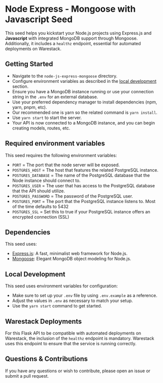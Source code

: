# Node Express - Mongoose with Javascript Seed

This seed helps you kickstart your Node.js projects using Express.js and **Javascript** with integrated MongoDB support
through Mongoose. Additionally, it includes a `healthz` endpoint, essential for automated deployments on Warestack.

## Getting Started

- Navigate to the `node-js-express-mongoose` directory.
- Configure environment variables as described in the [local development](#local-development) section.
- Ensure you have a MongoDB instance running or use your connection string in the `.env` for an external database.
- Use your preferred dependency manager to install dependencies (npm, yarn, pnpm, etc).
- Our recommended one is yarn so the related command is `yarn install`.
- Use `yarn start` to start the server.
- Your API is now connected to a MongoDB instance, and you can begin creating models, routes, etc.

## Required environment variables

This seed requires the following environment variables:

- `PORT` = The port that the node server will be exposed.
- `POSTGRES_HOST` = The host that features the related PostgreSQL instance.
- `POSTGRES_DATABASE` = The name of the PostgreSQL database that the Node instance should connect to.
- `POSTGRES_USER` = The user that has access to the PostgreSQL database that the API should utilize.
- `POSTGRES_PASSWORD` = The password of the PostgreSQL user.
- `POSTGRES_PORT` = The port that the PostgreSQL instance listens to. Most of the time defaults to 5432
- `POSTGRES_SSL` = Set this to true if your PostgreSQL instance offers an encrypted connection (SSL)

## Dependencies

This seed uses:

- [Express.js](https://expressjs.com/): A fast, minimalist web framework for Node.js.
- [Mongoose](https://mongoosejs.com/): Elegant MongoDB object modeling for Node.js.

## Local Development

This seed uses environment variables for configuration:

- Make sure to set up your `.env` file by using `.env.example` as a reference.
- Adjust the values in `.env` as necessary to match your setup.
- Use the `yarn start` command to get started.

## Warestack Deployments

For this Flask API to be compatible with automated deployments on Warestack, the inclusion of the `healthz` endpoint is
mandatory. Warestack uses this endpoint to ensure that the service is running correctly.

## Questions & Contributions

If you have any questions or wish to contribute, please open an issue or submit a pull request.
